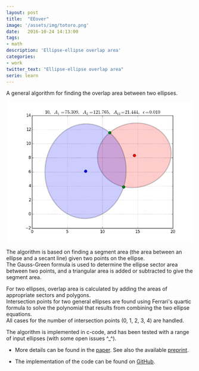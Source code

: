 ```yaml
---
layout: post
title:  "EEover"
image: '/assets/img/totoro.png'
date:   2016-10-24 14:13:00
tags:
- math 
description: 'Ellipse-ellipse overlap area'
categories:
- work
twitter_text: "Ellipse-ellipse overlap area"
serie: learn
---
```


A general algorithm for finding the overlap area between two ellipses.

![example_overlap](../assets/img/case010.png)

The algorithm is based on finding a segment area
(the area between an ellipse and a secant line)
given two points on the ellipse.  
The Gauss-Green formula is used to determine the ellipse sector area between two points, 
and a triangular area is added or subtracted to give the segment area.  

For two ellipses, overlap area is calculated by adding the areas of appropriate sectors and polygons.  
Intersection points for two general ellipses are found using Ferrari's quartic formula to solve the polynomial that results from combining the two ellipse equations.  
All cases for the number of intersection points (0, 1, 2, 3, 4) are handled.  

The algorithm is implemented in c-code, and has been tested with a range of input ellipses (with some open issues ^_^).     


- More details can be found in the  [paper](http://link.springer.com/article/10.1007%2Fs00791-013-0214-3). See also the available [preprint](http://arxiv.org/abs/1106.3787). 

- The implementation of the code can be found on [GitHub](https://github.com/chraibi/EEOver).

